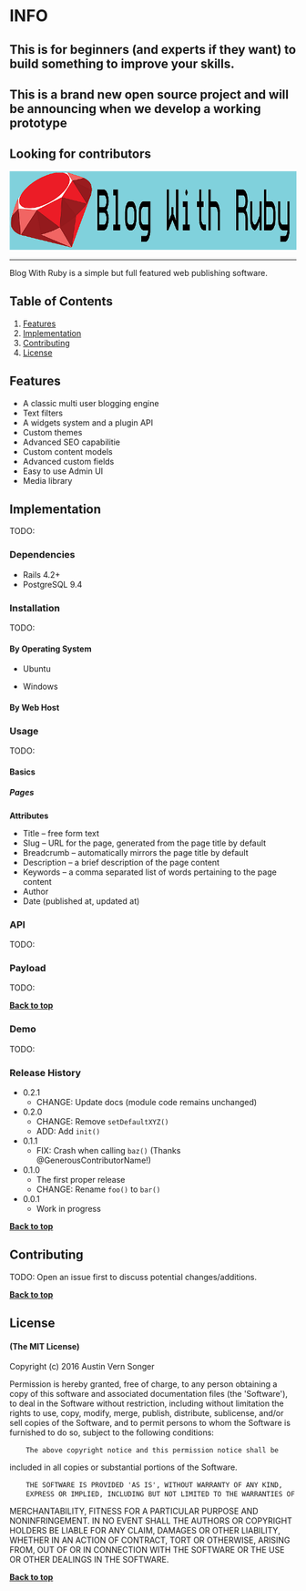 # INFO
## This is for beginners (and experts if they want) to build something to improve your skills.
## This is a brand new open source project and will be announcing when we develop a working prototype

## Looking for contributors 




![Banner](_assets/BWR_Banner.png)

------------
 Blog With Ruby is a simple but full featured web publishing software. 

## Table of Contents


1. [Features](#features)
1. [Implementation](#implementation)
1. [Contributing](#contributing)
1. [License](#license)


## Features
- A classic multi user blogging engine
- Text filters
- A widgets system and a plugin API
- Custom themes
- Advanced SEO capabilitie
- Custom content models
- Advanced custom fields
- Easy to use Admin UI
- Media library



## Implementation
TODO:


### Dependencies
- Rails 4.2+
- PostgreSQL 9.4


### Installation
TODO:


#### By Operating System

- Ubuntu

- Windows


#### By Web Host


### Usage
TODO:


#### Basics 


##### Pages


**Attributes**

- Title – free form text
- Slug – URL for the page, generated from the page title by default
- Breadcrumb – automatically mirrors the page title by default
- Description – a brief description of the page content
- Keywords – a comma separated list of words pertaining to the page content
- Author
- Date (published at, updated at)




### API
TODO:




### Payload
TODO:




**[Back to top](#table-of-contents)**

### Demo
TODO:




### Release History

* 0.2.1
    * CHANGE: Update docs (module code remains unchanged)
* 0.2.0
    * CHANGE: Remove `setDefaultXYZ()`
    * ADD: Add `init()`
* 0.1.1
    * FIX: Crash when calling `baz()` (Thanks @GenerousContributorName!)
* 0.1.0
    * The first proper release
    * CHANGE: Rename `foo()` to `bar()`
* 0.0.1
    * Work in progress

**[Back to top](#table-of-contents)**



## Contributing

TODO: Open an issue first to discuss potential changes/additions.

**[Back to top](#table-of-contents)**





## License






#### (The MIT License)




Copyright (c) 2016 Austin Vern Songer

Permission is hereby granted, free of charge, to any person obtaining
a copy of this software and associated documentation files (the
'Software'), to deal in the Software without restriction, including
without limitation the rights to use, copy, modify, merge, publish,
        distribute, sublicense, and/or sell copies of the Software, and to
permit persons to whom the Software is furnished to do so, subject to
the following conditions:

        The above copyright notice and this permission notice shall be
included in all copies or substantial portions of the Software.

        THE SOFTWARE IS PROVIDED 'AS IS', WITHOUT WARRANTY OF ANY KIND,
        EXPRESS OR IMPLIED, INCLUDING BUT NOT LIMITED TO THE WARRANTIES OF
MERCHANTABILITY, FITNESS FOR A PARTICULAR PURPOSE AND NONINFRINGEMENT.
        IN NO EVENT SHALL THE AUTHORS OR COPYRIGHT HOLDERS BE LIABLE FOR ANY
CLAIM, DAMAGES OR OTHER LIABILITY, WHETHER IN AN ACTION OF CONTRACT,
        TORT OR OTHERWISE, ARISING FROM, OUT OF OR IN CONNECTION WITH THE
SOFTWARE OR THE USE OR OTHER DEALINGS IN THE SOFTWARE.

**[Back to top](#table-of-contents)**








